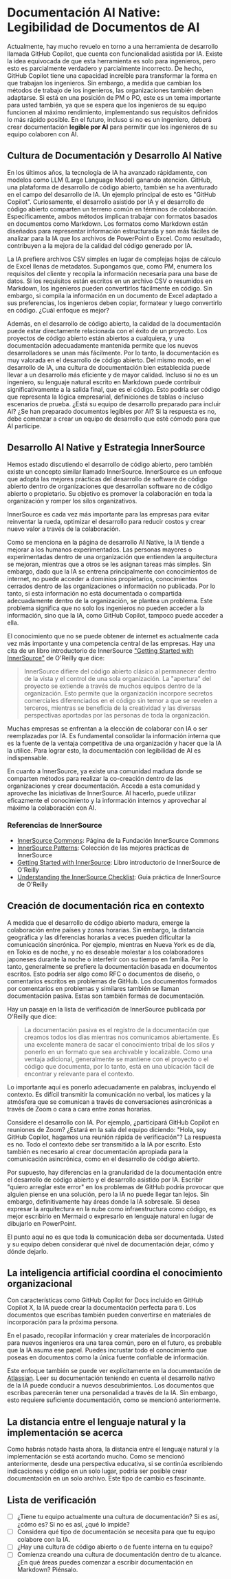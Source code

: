 # Documentación AI Native: Legibilidad de Documentos de AI

Actualmente, hay mucho revuelo en torno a una herramienta de desarrollo llamada GitHub Copilot, que cuenta con funcionalidad asistida por IA.
Existe la idea equivocada de que esta herramienta es solo para ingenieros, pero esto es parcialmente verdadero y parcialmente incorrecto.
De hecho, GitHub Copilot tiene una capacidad increíble para transformar la forma en que trabajan los ingenieros.
Sin embargo, a medida que cambian los métodos de trabajo de los ingenieros, las organizaciones también deben adaptarse.
Si está en una posición de PM o PO, este es un tema importante para usted también, ya que se espera que los ingenieros de su equipo funcionen al máximo rendimiento, implementando sus requisitos definidos lo más rápido posible.
En el futuro, incluso si no es un ingeniero, deberá crear documentación **legible por AI** para permitir que los ingenieros de su equipo colaboren con AI.

## Cultura de Documentación y Desarrollo AI Native

En los últimos años, la tecnología de IA ha avanzado rápidamente, con modelos como LLM (Large Language Model) ganando atención.
GitHub, una plataforma de desarrollo de código abierto, también se ha aventurado en el campo del desarrollo de IA.
Un ejemplo principal de esto es "GitHub Copilot".
Curiosamente, el desarrollo asistido por IA y el desarrollo de código abierto comparten un terreno común en términos de colaboración.
Específicamente, ambos métodos implican trabajar con formatos basados en documentos como Markdown.
Los formatos como Markdown están diseñados para representar información estructurada y son más fáciles de analizar para la IA que los archivos de PowerPoint o Excel.
Como resultado, contribuyen a la mejora de la calidad del código generado por IA.

La IA prefiere archivos CSV simples en lugar de complejas hojas de cálculo de Excel llenas de metadatos.
Supongamos que, como PM, enumera los requisitos del cliente y recopila la información necesaria para una base de datos.
Si los requisitos están escritos en un archivo CSV o resumidos en Markdown, los ingenieros pueden convertirlos fácilmente en código.
Sin embargo, si compila la información en un documento de Excel adaptado a sus preferencias, los ingenieros deben copiar, formatear y luego convertirlo en código.
¿Cuál enfoque es mejor?

Además, en el desarrollo de código abierto, la calidad de la documentación puede estar directamente relacionada con el éxito de un proyecto.
Los proyectos de código abierto están abiertos a cualquiera, y una documentación adecuadamente mantenida permite que los nuevos desarrolladores se unan más fácilmente.
Por lo tanto, la documentación es muy valorada en el desarrollo de código abierto.
Del mismo modo, en el desarrollo de IA, una cultura de documentación bien establecida puede llevar a un desarrollo más eficiente y de mayor calidad.
Incluso si no es un ingeniero, su lenguaje natural escrito en Markdown puede contribuir significativamente a la salida final, que es el código.
Esto podría ser código que representa la lógica empresarial, definiciones de tablas o incluso escenarios de prueba.
¿Está su equipo de desarrollo preparado para incluir AI? ¿Se han preparado documentos legibles por AI? Si la respuesta es no, debe comenzar a crear un equipo de desarrollo que esté cómodo para que AI participe.

## Desarrollo AI Native y Estrategia InnerSource

Hemos estado discutiendo el desarrollo de código abierto, pero también existe un concepto similar llamado InnerSource.
InnerSource es un enfoque que adopta las mejores prácticas del desarrollo de software de código abierto dentro de organizaciones que desarrollan software no de código abierto o propietario.
Su objetivo es promover la colaboración en toda la organización y romper los silos organizativos.

InnerSource es cada vez más importante para las empresas para evitar reinventar la rueda, optimizar el desarrollo para reducir costos y crear nuevo valor a través de la colaboración.

Como se menciona en la página de desarrollo AI Native, la IA tiende a mejorar a los humanos experimentados.
Las personas mayores o experimentadas dentro de una organización que entienden la arquitectura se mejoran, mientras que a otros se les asignan tareas más simples.
Sin embargo, dado que la IA se entrena principalmente con conocimientos de internet, no puede acceder a dominios propietarios, conocimientos cerrados dentro de las organizaciones o información no publicada.
Por lo tanto, si esta información no está documentada o compartida adecuadamente dentro de la organización, se plantea un problema.
Este problema significa que no solo los ingenieros no pueden acceder a la información, sino que la IA, como GitHub Copilot, tampoco puede acceder a ella.

El conocimiento que no se puede obtener de internet es actualmente cada vez más importante y una competencia central de las empresas.
Hay una cita de un libro introductorio de InnerSource ["Getting Started with InnerSource"](https://innersourcecommons.org/learn/books/getting-started-with-innersource/) de O'Reilly que dice:

> InnerSource difiere del código abierto clásico al permanecer dentro de la vista y el control de una sola organización. La "apertura" del proyecto se extiende a través de muchos equipos dentro de la organización. Esto permite que la organización incorpore secretos comerciales diferenciados en el código sin temor a que se revelen a terceros, mientras se beneficia de la creatividad y las diversas perspectivas aportadas por las personas de toda la organización.

Muchas empresas se enfrentan a la elección de colaborar con IA o ser reemplazadas por IA.
Es fundamental consolidar la información interna que es la fuente de la ventaja competitiva de una organización y hacer que la IA la utilice.
Para lograr esto, la documentación con legibilidad de AI es indispensable.

En cuanto a InnerSource, ya existe una comunidad madura donde se comparten métodos para realizar la co-creación dentro de las organizaciones y crear documentación.
Acceda a esta comunidad y aproveche las iniciativas de InnerSource.
Al hacerlo, puede utilizar eficazmente el conocimiento y la información internos y aprovechar al máximo la colaboración con AI.

### Referencias de InnerSource

- [InnerSource Commons](https://innersourcecommons.org/): Página de la Fundación InnerSource Commons
- [InnerSource Patterns](https://patterns.innersourcecommons.org/): Colección de las mejores prácticas de InnerSource
- [Getting Started with InnerSource](https://innersourcecommons.org/learn/books/getting-started-with-innersource/): Libro introductorio de InnerSource de O'Reilly
- [Understanding the InnerSource Checklist](https://innersourcecommons.org/learn/books/understanding-the-innersource-checklist/): Guía práctica de InnerSource de O'Reilly

## Creación de documentación rica en contexto

A medida que el desarrollo de código abierto madura, emerge la colaboración entre países y zonas horarias.
Sin embargo, la distancia geográfica y las diferencias horarias a veces pueden dificultar la comunicación sincrónica.
Por ejemplo, mientras en Nueva York es de día, en Tokio es de noche, y no es deseable molestar a los colaboradores japoneses durante la noche o interferir con su tiempo en familia.
Por lo tanto, generalmente se prefiere la documentación basada en documentos escritos.
Esto podría ser algo como RFC o documentos de diseño, o comentarios escritos en problemas de GitHub.
Los documentos formados por comentarios en problemas y similares también se llaman documentación pasiva.
Estas son también formas de documentación.

Hay un pasaje en la lista de verificación de InnerSource publicada por O'Reilly que dice:

> La documentación pasiva es el registro de la documentación que creamos todos los días mientras nos comunicamos abiertamente. Es una excelente manera de sacar el conocimiento tribal de los silos y ponerlo en un formato que sea archivable y localizable. Como una ventaja adicional, generalmente se mantiene con el proyecto o el código que documenta, por lo tanto, está en una ubicación fácil de encontrar y relevante para el contexto.

Lo importante aquí es ponerlo adecuadamente en palabras, incluyendo el contexto.
Es difícil transmitir la comunicación no verbal, los matices y la atmósfera que se comunican a través de conversaciones asincrónicas a través de Zoom o cara a cara entre zonas horarias.

Considere el desarrollo con IA.
Por ejemplo, ¿participará GitHub Copilot en reuniones de Zoom? ¿Estará en la sala del equipo diciendo: "Hola, soy GitHub Copilot, hagamos una reunión rápida de verificación"? La respuesta es no.
Todo el contexto debe ser transmitido a la IA por escrito.
Esto también es necesario al crear documentación apropiada para la comunicación asincrónica, como en el desarrollo de código abierto.

Por supuesto, hay diferencias en la granularidad de la documentación entre el desarrollo de código abierto y el desarrollo asistido por IA.
Escribir "quiero arreglar este error" en los problemas de GitHub podría provocar que alguien piense en una solución, pero la IA no puede llegar tan lejos.
Sin embargo, definitivamente hay áreas donde la IA sobresale.
Si desea expresar la arquitectura en la nube como infraestructura como código, es mejor escribirlo en Mermaid o expresarlo en lenguaje natural en lugar de dibujarlo en PowerPoint.

El punto aquí no es que toda la comunicación deba ser documentada.
Usted y su equipo deben considerar qué nivel de documentación dejar, cómo y dónde dejarlo.

## La inteligencia artificial coordina el conocimiento organizacional

Con características como GitHub Copilot for Docs incluido en GitHub Copilot X, la IA puede crear la documentación perfecta para ti.
Los documentos que escribas también pueden convertirse en materiales de incorporación para la próxima persona.

En el pasado, recopilar información y crear materiales de incorporación para nuevos ingenieros era una tarea común, pero en el futuro, es probable que la IA asuma ese papel.
Puedes incrustar todo el conocimiento que poseas en documentos como la única fuente confiable de información.

Este enfoque también se puede ver explícitamente en la documentación de [Atlassian](https://www.atlassian.com/ja/work-management/knowledge-sharing/documentation/importance-of-documentation).
Leer su documentación teniendo en cuenta el desarrollo nativo de la IA puede conducir a nuevos descubrimientos.
Los documentos que escribas parecerán tener una personalidad a través de la IA.
Sin embargo, esto requiere suficiente documentación, como se mencionó anteriormente.

## La distancia entre el lenguaje natural y la implementación se acerca

Como habrás notado hasta ahora, la distancia entre el lenguaje natural y la implementación se está acortando mucho.
Como se mencionó anteriormente, desde una perspectiva educativa, si se continúa escribiendo indicaciones y código en un solo lugar, podría ser posible crear documentación en un solo archivo.
Este tipo de cambio es fascinante.

## Lista de verificación

- [ ] ¿Tiene tu equipo actualmente una cultura de documentación? Si es así, ¿cómo es? Si no es así, ¿qué lo impide?
- [ ] Considera qué tipo de documentación se necesita para que tu equipo colabore con la IA.
- [ ] ¿Hay una cultura de código abierto o de fuente interna en tu equipo?
- [ ] Comienza creando una cultura de documentación dentro de tu alcance.
¿En qué áreas puedes comenzar a escribir documentación en Markdown? Piénsalo.

